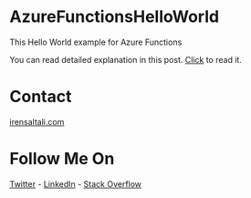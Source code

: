 # AzureFunctionsHelloWorld
This Hello World example for Azure Functions

You can read detailed explanation in this post. [Click](https://irensaltali.com/en/step-by-step-guide-to-your-first-azure-functions-application-with-visual-studio) to read it.


# Contact
[irensaltali.com](https://irensaltali.com "İren SALTALI Blog")

# Follow Me On
[Twitter](https://twitter.com/irensaltali) - [LinkedIn](https://linkedin.com/in/irensaltali) - [Stack Overflow](https://stackoverflow.com/users/3453221/iren)

